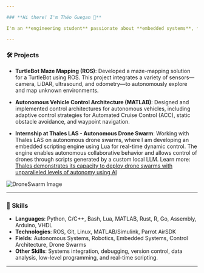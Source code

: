 ```yaml
---

### **Hi there! I'm Théo Guegan 👋**

I'm an **engineering student** passionate about **embedded systems**, **autonomous technologies**, and **robotics**.

---
```


### 🛠️ Projects

- **TurtleBot Maze Mapping (ROS)**: Developed a maze-mapping solution for a TurtleBot using ROS. This project integrates a variety of sensors—camera, LiDAR, ultrasound, and odometry—to autonomously explore and map unknown environments.

- **Autonomous Vehicle Control Architecture (MATLAB)**: Designed and implemented control architectures for autonomous vehicles, including adaptive control strategies for Automated Cruise Control (ACC), static obstacle avoidance, and waypoint navigation.

- **Internship at Thales LAS - Autonomous Drone Swarm**: Working with Thales LAS on autonomous drone swarms, where I am developing an embedded scripting engine using Lua for real-time dynamic control. The engine enables autonomous collaborative behavior and allows control of drones through scripts generated by a custom local LLM. Learn more: [Thales demonstrates its capacity to deploy drone swarms with unparalleled levels of autonomy using AI](https://www.thalesgroup.com/en/worldwide/defence-and-security/press_release/thales-demonstrates-its-capacity-deploy-drone-swarms)  

![DroneSwarm Image](https://www.thalesgroup.com/sites/default/files/prezly/images/Design%20sans%20titre%20%281%29_0.png)

---

### 🔧 Skills

- **Languages**: Python, C/C++, Bash, Lua, MATLAB, Rust, R, Go, Assembly, Arduino, VHDL
- **Technologies**: ROS, Git, Linux, MATLAB/Simulink, Parrot AirSDK
- **Fields**: Autonomous Systems, Robotics, Embedded Systems, Control Architecture, Drone Swarms
- **Other Skills**: Systems integration, debugging, version control, data analysis, low-level programming, and real-time scripting.

---
